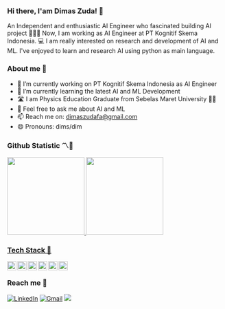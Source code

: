 
### Hi there, I'am Dimas Zuda! 👋

An Independent and enthusiastic AI Engineer who fascinated building AI project 🙆‍♂️🖖
Now, I am working as AI Engineer at PT Kognitif Skema Indonesia. 💻
I am really interested on research and development of AI and ML. I've enjoyed to learn and research AI using python as main language.

### About me 👲
- 🔭 I’m currently working on PT Kognitif Skema Indonesia as AI Engineer
- 🌱 I’m currently learning the latest AI and ML Development
- 🛣 I am Physics Education Graduate from Sebelas Maret University 👨‍🎓
- 💬 Feel free to ask me about AI and ML
- 📫 Reach me on: dimaszudafa@gmail.com
- 😄 Pronouns: dims/dim

### Github Statistic 〽🌟
<p align="left">
<a href="https://github.com/dimaszuda">
<img height="180em" src="https://github-readme-stats.vercel.app/api?username=dimaszuda&show_icons=true&theme=radical&include_all_commits=true&count_private=true"/>
<img height="180em" src="https://github-readme-stats.vercel.app/api/top-langs/?username=dimaszuda&layout=compact"/>
</p>
  
### Tech Stack 🚀
<a href="#"><img align="left" alt="Python" title="Python" width="21px" src="https://cdn.svgporn.com/logos/python.svg"></a>
<a href="#"><img align="left" alt="Tensorlow" title="Tensorflow" width="21px" src="https://cdn.svgporn.com/logos/tensorflow.svg"></a>
<a href="#"><img align="left" alt="PyTorch" title="PyTorch" width="21px" src="https://cdn.svgporn.com/logos/pytorch-icon.svg"></a>
<a href="#"><img align="left" alt="Hugging Face" title="Hugging Face" width="21px" src="https://cdn.svgporn.com/logos/hugging-face-icon.svg"></a>
<a href="#"><img align="left" alt="Fast API" title="Fast API" width="21px" src="https://cdn.svgporn.com/logos/fastapi-icon.svg"></a>
<a href="#"><img align="left" alt="Chroma" title="Chroma" width="21px" src="https://cdn.svgporn.com/logos/chroma.svg"></a>
<br>

### Reach me 📮
<a href="https://www.linkedin.com/in/dimaszudafa/"><img alt="LinkedIn" title="LinkedIn" src="https://img.shields.io/badge/linkedin%20-%230077B5.svg?&style=flat&logo=linkedin&logoColor=white"/></a>
<a href="mailto:dimaszudafa@gmail.com"><img alt="Gmail" title="LinkedIn" src="https://img.shields.io/badge/Gmail-D14836?style=flat&logo=gmail&logoColor=white"/></a>
<a href="https://instagram.com/dimas_zudafa"><img src="https://img.shields.io/badge/-@dimaszuda_fa_-E4405F?style=flat&logo=Instagram&logoColor=white"/></a>
